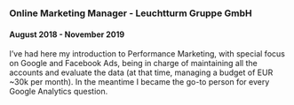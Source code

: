 ### Online Marketing Manager - Leuchtturm Gruppe GmbH
#### August 2018 - November 2019

I’ve had here my introduction to Performance Marketing, with special focus on Google
and Facebook Ads, being in charge of maintaining all the accounts and evaluate the
data (at that time, managing a budget of EUR ~30k per month). In the meantime I became the
go-to person for every Google Analytics question.